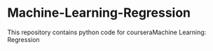 # Machine-Learning-Regression
This repository contains python code for courseraMachine Learning: Regression
